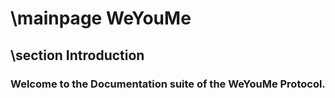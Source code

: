 
# \mainpage WeYouMe
## \section Introduction
### Welcome to the Documentation suite of the WeYouMe Protocol.